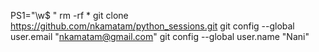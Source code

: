 PS1="\w$ "
rm -rf *
git clone https://github.com/nkamatam/python_sessions.git
git config --global user.email "nkamatam@gmail.com"
git config --global user.name "Nani"
